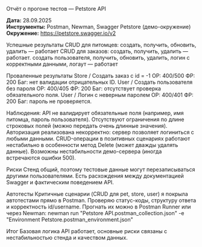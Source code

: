 Отчёт о прогоне тестов — Petstore API

**Дата:** 28.09.2025  
**Инструменты:** Postman, Newman, Swagger Petstore (демо-окружение)  
**Окружение:** https://petstore.swagger.io/v2

Успешные результаты
CRUD для питомцев: создать, получить, обновить, удалить —  работает 
CRUD для заказов: создать, получить, удалить — работает.
создать пользователя, получить, обновить, удалить, логин с корректными данными, логаут — работает

Проваленные результаты
Store / Создать заказ с id = -1
ОР: 400/500
ФР: 200
Баг: нет валидации отрицательных ID.
User / Создать пользователя без пароля
ОР: 400/405
ФР: 200
Баг: отсутствует проверка обязательного поля.
User / Логин с неверным паролем
ОР: 400/401
ФР: 200
Баг: пароль не проверяется.

Наблюдения:
API не валидирует обязательные поля (например, имя питомца, пароль пользователя).
Отсутствуют ограничения по длине строковых полей (можно передать очень длинные значения).
Авторизация реализована некорректно: сервер позволяет логиниться с любыми данными.
CRUD-операции в позитивных сценариях работают нестабильно в особенности метод Delete (может дважды удалять данные).
Возможны нестабильности демо-сервера (иногда встречаются ошибки 500).

Риски
Стенд общий, поэтому тестовые данные могут перезаписываться другими пользователями.
Есть расхождения между документацией Swagger и фактическим поведением API.

Автотесты
Критичные сценарии (CRUD для pet, store, user) я покрыла автотестами прямо в Postman.
Проверяю статус-коды, структуру ответа и корректность id/username.
Прогнать их можно в Postman Runner или через Newman:
newman run "Petstore API.postman_collection.json" -e "Environment Petstore.postman_environment.json"

Итог
Базовая логика API работает, основные риски связаны с нестабильностью стенда и качеством данных.
